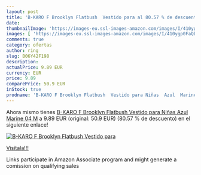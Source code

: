 ```yaml
---
layout: post
title: 'B-KARO F Brooklyn Flatbush  Vestido para al 80.57 % de descuento'
date: 
thumbnailImage: 'https://images-eu.ssl-images-amazon.com/images/I/410ygp0FaQL._SL200_.jpg'
images: [ 'https://images-eu.ssl-images-amazon.com/images/I/410ygp0FaQL._SL200_.jpg' ]
comments: true
category: ofertas
author: ring
slug: B06Y42F198
description:
actualPrice: 9.89 EUR
currency: EUR
price: 9.89
comparePrice: 50.9 EUR
inStock: true
prodname: 'B-KARO F Brooklyn Flatbush  Vestido para Niñas  Azul  Marine 04  M'
---
```


Ahora mismo tienes [B-KARO F Brooklyn Flatbush  Vestido para Niñas  Azul  Marine 04  M](https://www.amazon.es/dp/B06Y42F198/?tag=tolees-21) a 9.89 EUR (original: 50.9 EUR) (80.57 %  de descuento) en el siguiente enlace!

[![B-KARO F Brooklyn Flatbush  Vestido para](https://images-eu.ssl-images-amazon.com/images/I/410ygp0FaQL._SL200_.jpg)](https://www.amazon.es/dp/B06Y42F198/?tag=tolees-21)

[Visítala!!!](https://www.amazon.es/dp/B06Y42F198/?tag=tolees-21)

Links participate in Amazon Associate program and might generate a comission on qualifying sales

